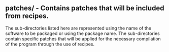 ## patches/ - Contains patches that will be included from recipes.

The sub-directories listed here are represented using the name of the
software to be packaged or using the package name.  The sub-directories
contain specific patches that will be applied for the necessary
compilation of the program through the use of recipes.

